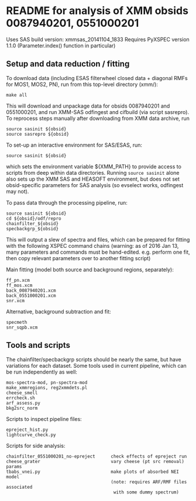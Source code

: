 README for analysis of XMM obsids 0087940201, 0551000201
========================================================

Uses SAS build version: xmmsas_20141104_1833
Requires PyXSPEC version 1.1.0 (Parameter.index() function in particular)

Setup and data reduction / fitting
----------------------------------

To download data (including ESAS filterwheel closed data + diagonal RMFs for
MOS1, MOS2, PN), run from this top-level directory (xmm/):

    make all

This will download and unpackage data for obsids 0087940201 and 0551000201, and
run XMM-SAS odfingest and cifbuild (via script sasrepro).
To reprocess steps manually after downloading from XMM data archive, run
    
    source sasinit ${obsid}
    source sasrepro ${obsid}

To set-up an interactive environment for SAS/ESAS, run:

    source sasinit ${obsid}

which sets the environment variable ${XMM_PATH} to provide access to scripts
from deep within data directories.  Running `source sasinit` alone also sets up
the XMM SAS and HEASOFT environment, but does not set obsid-specific parameters
for SAS analysis (so evselect works, odfingest may not).

To pass data through the processing pipeline, run:

    source sasinit ${obsid}
    cd ${obsid}/odf/repro
    chainfilter_${obsid}
    specbackgrp_${obsid}

This will output a slew of spectra and files, which can be prepared for fitting
with the following XSPEC command chains (warning: as of 2016 Jan 13, many
parameters and commands must be hand-edited.  e.g. perform one fit, then copy
relevant parameters over to another fitting script)

Main fitting (model both source and background regions, separately):

    ff_pn.xcm
    ff_mos.xcm
    back_0087940201.xcm
    back_0551000201.xcm
    snr.xcm

Alternative, background subtraction and fit:

    specmeth
    snr_sqpb.xcm


Tools and scripts
-----------------

The chainfilter/specbackgrp scripts should be nearly the same, but have
variations for each dataset.  Some tools used in current pipeline, which can be
run independently as well:

    mos-spectra-mod, pn-spectra-mod
    make_xmmregions, reg2xmmdets.pl
    cheese_smell
    errcheck.sh
    arf_assess.py
    bkg2src_norm

Scripts to inspect pipeline files:

    epreject_hist.py
    lightcurve_check.py

Scripts for side analysis:

    chainfilter_0551000201_no-epreject      check effects of epreject run
    cheese_grater                           vary cheese (pt src removal) params
    tbabs_vnei.py                           make plots of absorbed NEI model
                                            (note: requires ARF/RMF files associated
                                             with some dummy spectrum)

